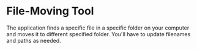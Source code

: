 # File-Moving Tool

The application finds a specific file in a specific folder on your computer and moves it to different specified folder. You'll have to update filenames and paths as needed.
